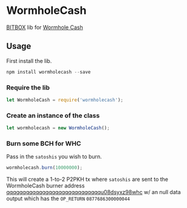# WormholeCash

[BITBOX](https://developer.bitcoin.com/bitbox.html) lib for [Wormhole Cash](http://wormhole.cash)

## Usage

First install the lib.

```js
npm install wormholecash --save
```

### Require the lib

```js
let WormholeCash = require('wormholecash');
```

### Create an instance of the class

```js
let wormholecash = new WormholeCash();
```

### Burn some BCH for WHC

Pass in the `satoshis` you wish to burn.

```js
wormholecash.burn(10000000);
```

This will create a 1-to-2 P2PKH tx where `satoshis` are sent to the WormholeCash burner address [qqqqqqqqqqqqqqqqqqqqqqqqqqqqqu08dsyxz98whc](https://explorer.bitcoin.com/bch/address/qqqqqqqqqqqqqqqqqqqqqqqqqqqqqu08dsyxz98whc) w/ an null data output which has the `OP_RETURN` `0877686300000044`
